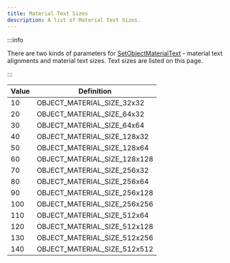 ```yaml
---
title: Material Text Sizes
description: A list of Material Text Sizes.
---
```


:::info

There are two kinds of parameters for [SetObjectMaterialText](../functions/SetObjectMaterialText) - material text alignments and material text sizes. Text sizes are listed on this page.

:::

| Value | Definition                   |
| ----- | ---------------------------- |
| 10    | OBJECT_MATERIAL_SIZE_32x32   |
| 20    | OBJECT_MATERIAL_SIZE_64x32   |
| 30    | OBJECT_MATERIAL_SIZE_64x64   |
| 40    | OBJECT_MATERIAL_SIZE_128x32  |
| 50    | OBJECT_MATERIAL_SIZE_128x64  |
| 60    | OBJECT_MATERIAL_SIZE_128x128 |
| 70    | OBJECT_MATERIAL_SIZE_256x32  |
| 80    | OBJECT_MATERIAL_SIZE_256x64  |
| 90    | OBJECT_MATERIAL_SIZE_256x128 |
| 100   | OBJECT_MATERIAL_SIZE_256x256 |
| 110   | OBJECT_MATERIAL_SIZE_512x64  |
| 120   | OBJECT_MATERIAL_SIZE_512x128 |
| 130   | OBJECT_MATERIAL_SIZE_512x256 |
| 140   | OBJECT_MATERIAL_SIZE_512x512 |
